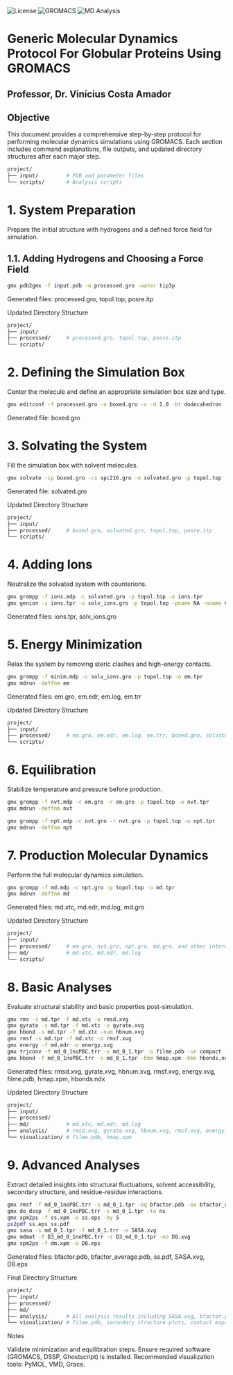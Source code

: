 ![License](https://img.shields.io/badge/license-MIT-green)
![GROMACS](https://img.shields.io/badge/GROMACS-2023-blue)
![MD Analysis](https://img.shields.io/badge/MD-Analysis-brightgreen)

# Generic Molecular Dynamics Protocol For Globular Proteins Using GROMACS
## Professor, Dr. Vinícius Costa Amador 
## Objective
This document provides a comprehensive step-by-step protocol for performing molecular dynamics simulations using GROMACS. Each section includes command explanations, file outputs, and updated directory structures after each major step.

```bash
project/
├── input/         # PDB and parameter files
└── scripts/       # Analysis scripts
```

# 1. System Preparation
Prepare the initial structure with hydrogens and a defined force field for simulation.

## 1.1. Adding Hydrogens and Choosing a Force Field
```bash
gmx pdb2gmx -f input.pdb -o processed.gro -water tip3p
```
Generated files: processed.gro, topol.top, posre.itp

Updated Directory Structure
```bash
project/
├── input/
├── processed/     # processed.gro, topol.top, posre.itp
└── scripts/
```
# 2. Defining the Simulation Box
Center the molecule and define an appropriate simulation box size and type.
```bash
gmx editconf -f processed.gro -o boxed.gro -c -d 1.0 -bt dodecahedron
```
Generated file: boxed.gro

# 3. Solvating the System
Fill the simulation box with solvent molecules.
```bash
gmx solvate -cp boxed.gro -cs spc216.gro -o solvated.gro -p topol.top
```
Generated file: solvated.gro

Updated Directory Structure
```bash
project/
├── input/
├── processed/     # boxed.gro, solvated.gro, topol.top, posre.itp
└── scripts/
```
# 4. Adding Ions
Neutralize the solvated system with counterions.
```bash
gmx grompp -f ions.mdp -c solvated.gro -p topol.top -o ions.tpr
gmx genion -s ions.tpr -o solv_ions.gro -p topol.top -pname NA -nname CL -neutral
```
Generated files: ions.tpr, solv_ions.gro

# 5. Energy Minimization
Relax the system by removing steric clashes and high-energy contacts.
```bash
gmx grompp -f minim.mdp -c solv_ions.gro -p topol.top -o em.tpr
gmx mdrun -deffnm em
```
Generated files: em.gro, em.edr, em.log, em.trr

Updated Directory Structure
```bash
project/
├── input/
├── processed/     # em.gro, em.edr, em.log, em.trr, boxed.gro, solvated.gro, topol.top
└── scripts/
```
# 6. Equilibration
Stabilize temperature and pressure before production.
```bash
gmx grompp -f nvt.mdp -c em.gro -r em.gro -p topol.top -o nvt.tpr
gmx mdrun -deffnm nvt

gmx grompp -f npt.mdp -c nvt.gro -r nvt.gro -p topol.top -o npt.tpr
gmx mdrun -deffnm npt
```
# 7. Production Molecular Dynamics
Perform the full molecular dynamics simulation.
```bash
gmx grompp -f md.mdp -c npt.gro -p topol.top -o md.tpr
gmx mdrun -deffnm md
```
Generated files: md.xtc, md.edr, md.log, md.gro

Updated Directory Structure
```bash
project/
├── input/
├── processed/     # em.gro, nvt.gro, npt.gro, md.gro, and other intermediate files
├── md/            # md.xtc, md.edr, md.log
└── scripts/
```
# 8. Basic Analyses
Evaluate structural stability and basic properties post-simulation.
```bash
gmx rms -s md.tpr -f md.xtc -o rmsd.xvg
gmx gyrate -s md.tpr -f md.xtc -o gyrate.xvg
gmx hbond -s md.tpr -f md.xtc -num hbnum.xvg
gmx rmsf -s md.tpr -f md.xtc -o rmsf.xvg
gmx energy -f md.edr -o energy.xvg
gmx trjconv -f md_0_1noPBC.trr -s md_0_1.tpr -o filme.pdb -ur compact -center -pbc mol
gmx hbond -f md_0_1noPBC.trr -s md_0_1.tpr -hbm hmap.xpm -hbn hbonds.ndx -b 1 -e 10000
```
Generated files: rmsd.xvg, gyrate.xvg, hbnum.xvg, rmsf.xvg, energy.xvg, filme.pdb, hmap.xpm, hbonds.ndx

Updated Directory Structure
```bash
project/
├── input/
├── processed/
├── md/            # md.xtc, md.edr, md.log
├── analysis/      # rmsd.xvg, gyrate.xvg, hbnum.xvg, rmsf.xvg, energy.xvg
└── visualization/ # filme.pdb, hmap.xpm
```
# 9. Advanced Analyses

Extract detailed insights into structural fluctuations, solvent accessibility, secondary structure, and residue-residue interactions.
```bash
gmx rmsf -f md_0_1noPBC.trr -s md_0_1.tpr -oq bfactor.pdb -ox bfactor_average.pdb -res
gmx do_dssp -f md_0_1noPBC.trr -s md_0_1.tpr -tu ns
gmx xpm2ps -f ss.xpm -o ss.eps -by 5
ps2pdf ss.eps ss.pdf
gmx sasa -s md_0_1.tpr -f md_0_1.trr -o SASA.xvg
gmx mdmat -f D3_md_0_1noPBC.trr -s D3_md_0_1.tpr -no D8.xvg
gmx xpm2ps -f dm.xpm -o D8.eps
```
Generated files: bfactor.pdb, bfactor_average.pdb, ss.pdf, SASA.xvg, D8.eps

Final Directory Structure
```bash
project/
├── input/
├── processed/
├── md/
├── analysis/      # All analysis results including SASA.xvg, bfactor.pdb, etc.
└── visualization/ # filme.pdb, secondary structure plots, contact maps
```
Notes

Validate minimization and equilibration steps.
Ensure required software (GROMACS, DSSP, Ghostscript) is installed.
Recommended visualization tools: PyMOL, VMD, Grace.


